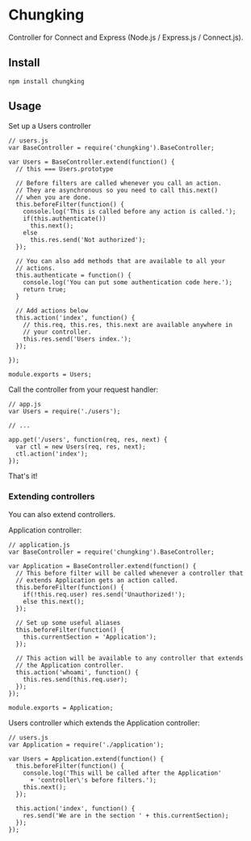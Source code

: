# Chungking 

Controller for Connect and Express (Node.js / Express.js /
Connect.js).

## Install

    npm install chungking

## Usage

Set up a Users controller

    // users.js
    var BaseController = require('chungking').BaseController;

    var Users = BaseController.extend(function() {
      // this === Users.prototype

      // Before filters are called whenever you call an action.
      // They are asynchronous so you need to call this.next()
      // when you are done.
      this.beforeFilter(function() {
        console.log('This is called before any action is called.');
        if(this.authenticate())
          this.next();
        else
          this.res.send('Not authorized');
      });
      
      // You can also add methods that are available to all your
      // actions.
      this.authenticate = function() {
        console.log('You can put some authentication code here.');
        return true;
      }

      // Add actions below
      this.action('index', function() {
        // this.req, this.res, this.next are available anywhere in
        // your controller.
        this.res.send('Users index.');
      });

    });
    
    module.exports = Users;

Call the controller from your request handler:

    // app.js
    var Users = require('./users');

    // ...

    app.get('/users', function(req, res, next) {
      var ctl = new Users(req, res, next);
      ctl.action('index');
    });

That's it!

### Extending controllers

You can also extend controllers.

Application controller:

    // application.js
    var BaseController = require('chungking').BaseController;

    var Application = BaseController.extend(function() {
      // This before filter will be called whenever a controller that
      // extends Application gets an action called.
      this.beforeFilter(function() {
        if(!this.req.user) res.send('Unauthorized!');
        else this.next();
      });

      // Set up some useful aliases
      this.beforeFilter(function() {
        this.currentSection = 'Application');
      });

      // This action will be available to any controller that extends
      // the Application controller.
      this.action('whoami', function() {
        this.res.send(this.req.user);
      });
    });
    
    module.exports = Application;

Users controller which extends the Application controller:


    // users.js
    var Application = require('./application');

    var Users = Application.extend(function() {
      this.beforeFilter(function() {
        console.log('This will be called after the Application'
          + 'controller\'s before filters.');
        this.next();
      });
      
      this.action('index', function() {
        res.send('We are in the section ' + this.currentSection);
      });
    });
